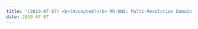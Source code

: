 ```yaml
---
title: '(2019-07-07) <b>(Accepted)</b> MR-DNS: Multi-Resolution Domain Name System in IDCS 2019'
date: 2019-07-07
---
```

